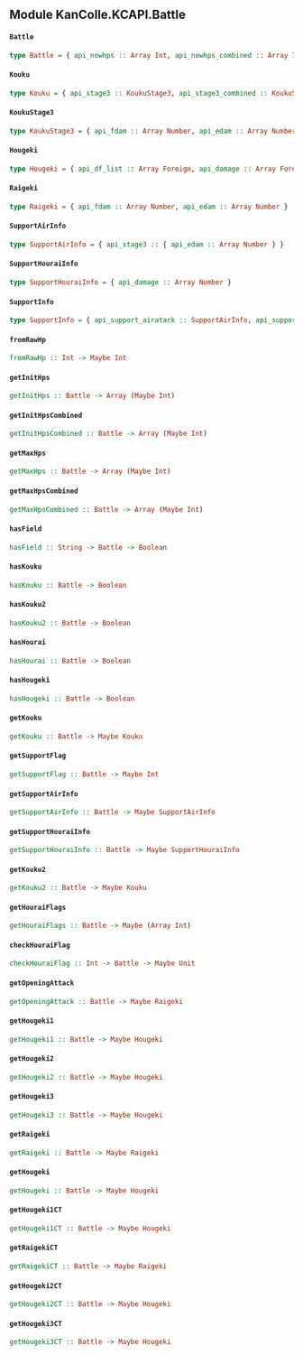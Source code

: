 ## Module KanColle.KCAPI.Battle

#### `Battle`

``` purescript
type Battle = { api_nowhps :: Array Int, api_nowhps_combined :: Array Int, api_maxhps :: Array Int, api_maxhps_combined :: Array Int, api_stage_flag :: Array Int, api_stage_flag2 :: Array Int, api_kouku :: Kouku, api_kouku2 :: Kouku, api_opening_flag :: Int, api_opening_atack :: Raigeki, api_hourai_flag :: Array Int, api_hougeki1 :: Hougeki, api_hougeki2 :: Hougeki, api_hougeki3 :: Hougeki, api_raigeki :: Raigeki, api_hougeki :: Hougeki, api_support_flag :: Int, api_support_info :: SupportInfo }
```

#### `Kouku`

``` purescript
type Kouku = { api_stage3 :: KoukuStage3, api_stage3_combined :: KoukuStage3 }
```

#### `KoukuStage3`

``` purescript
type KoukuStage3 = { api_fdam :: Array Number, api_edam :: Array Number }
```

#### `Hougeki`

``` purescript
type Hougeki = { api_df_list :: Array Foreign, api_damage :: Array Foreign }
```

#### `Raigeki`

``` purescript
type Raigeki = { api_fdam :: Array Number, api_edam :: Array Number }
```

#### `SupportAirInfo`

``` purescript
type SupportAirInfo = { api_stage3 :: { api_edam :: Array Number } }
```

#### `SupportHouraiInfo`

``` purescript
type SupportHouraiInfo = { api_damage :: Array Number }
```

#### `SupportInfo`

``` purescript
type SupportInfo = { api_support_airatack :: SupportAirInfo, api_support_hourai :: SupportHouraiInfo }
```

#### `fromRawHp`

``` purescript
fromRawHp :: Int -> Maybe Int
```

#### `getInitHps`

``` purescript
getInitHps :: Battle -> Array (Maybe Int)
```

#### `getInitHpsCombined`

``` purescript
getInitHpsCombined :: Battle -> Array (Maybe Int)
```

#### `getMaxHps`

``` purescript
getMaxHps :: Battle -> Array (Maybe Int)
```

#### `getMaxHpsCombined`

``` purescript
getMaxHpsCombined :: Battle -> Array (Maybe Int)
```

#### `hasField`

``` purescript
hasField :: String -> Battle -> Boolean
```

#### `hasKouku`

``` purescript
hasKouku :: Battle -> Boolean
```

#### `hasKouku2`

``` purescript
hasKouku2 :: Battle -> Boolean
```

#### `hasHourai`

``` purescript
hasHourai :: Battle -> Boolean
```

#### `hasHougeki`

``` purescript
hasHougeki :: Battle -> Boolean
```

#### `getKouku`

``` purescript
getKouku :: Battle -> Maybe Kouku
```

#### `getSupportFlag`

``` purescript
getSupportFlag :: Battle -> Maybe Int
```

#### `getSupportAirInfo`

``` purescript
getSupportAirInfo :: Battle -> Maybe SupportAirInfo
```

#### `getSupportHouraiInfo`

``` purescript
getSupportHouraiInfo :: Battle -> Maybe SupportHouraiInfo
```

#### `getKouku2`

``` purescript
getKouku2 :: Battle -> Maybe Kouku
```

#### `getHouraiFlags`

``` purescript
getHouraiFlags :: Battle -> Maybe (Array Int)
```

#### `checkHouraiFlag`

``` purescript
checkHouraiFlag :: Int -> Battle -> Maybe Unit
```

#### `getOpeningAttack`

``` purescript
getOpeningAttack :: Battle -> Maybe Raigeki
```

#### `getHougeki1`

``` purescript
getHougeki1 :: Battle -> Maybe Hougeki
```

#### `getHougeki2`

``` purescript
getHougeki2 :: Battle -> Maybe Hougeki
```

#### `getHougeki3`

``` purescript
getHougeki3 :: Battle -> Maybe Hougeki
```

#### `getRaigeki`

``` purescript
getRaigeki :: Battle -> Maybe Raigeki
```

#### `getHougeki`

``` purescript
getHougeki :: Battle -> Maybe Hougeki
```

#### `getHougeki1CT`

``` purescript
getHougeki1CT :: Battle -> Maybe Hougeki
```

#### `getRaigekiCT`

``` purescript
getRaigekiCT :: Battle -> Maybe Raigeki
```

#### `getHougeki2CT`

``` purescript
getHougeki2CT :: Battle -> Maybe Hougeki
```

#### `getHougeki3CT`

``` purescript
getHougeki3CT :: Battle -> Maybe Hougeki
```


